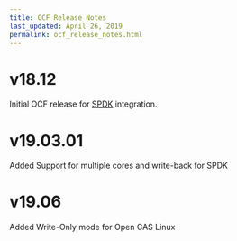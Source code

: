 ```yaml
---
title: OCF Release Notes
last_updated: April 26, 2019
permalink: ocf_release_notes.html
---
```


v18.12
======
Initial OCF release for [SPDK](https://spdk.io/) integration.

v19.03.01
======
Added Support for multiple cores and write-back for SPDK

v19.06
=======
Added Write-Only mode for Open CAS Linux
